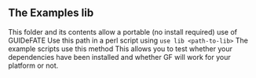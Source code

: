 ## The Examples lib

This folder and its contents allow a portable (no install required) use of GUIDeFATE
Use this path in a perl script using `use lib <path-to-lib>`
The example scripts use this method
This allows you to test whether your dependencies have been installed and whether GF
will work for your platform or not.
